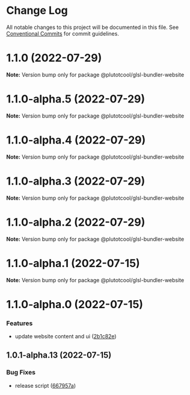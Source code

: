 # Change Log

All notable changes to this project will be documented in this file.
See [Conventional Commits](https://conventionalcommits.org) for commit guidelines.

# 1.1.0 (2022-07-29)

**Note:** Version bump only for package @plutotcool/glsl-bundler-website





# 1.1.0-alpha.5 (2022-07-29)

**Note:** Version bump only for package @plutotcool/glsl-bundler-website





# 1.1.0-alpha.4 (2022-07-29)

**Note:** Version bump only for package @plutotcool/glsl-bundler-website





# 1.1.0-alpha.3 (2022-07-29)

**Note:** Version bump only for package @plutotcool/glsl-bundler-website





# 1.1.0-alpha.2 (2022-07-29)

**Note:** Version bump only for package @plutotcool/glsl-bundler-website





# 1.1.0-alpha.1 (2022-07-15)

**Note:** Version bump only for package @plutotcool/glsl-bundler-website





# 1.1.0-alpha.0 (2022-07-15)


### Features

* update website content and ui ([2b1c82e](https://github.com/plutotcool/glsl-bundler/commit/2b1c82ed232588f7ca7b6999fbdea19c5214d9f6))





## 1.0.1-alpha.13 (2022-07-15)


### Bug Fixes

* release script ([667957a](https://github.com/plutotcool/glsl-bundler/commit/667957a10f138bc99ec8f49a8e25984391dbd477))
